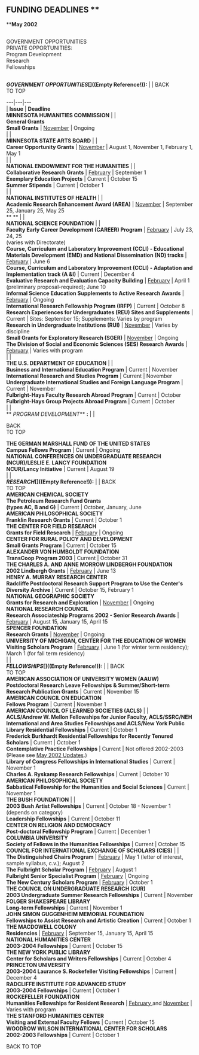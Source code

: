 ## **FUNDING DEADLINES** **  
****May 2002**

##  
GOVERNMENT OPPORTUNITIES  
PRIVATE OPPORTUNITIES:  
Program Development  
Research  
Fellowships  

##

**_GOVERNMENT OPPORTUNITIES_[](\(Empty Reference!\)):** |    | BACK  
TO TOP  
  
---|---|---  
  | **Issue** | **Deadline**  
**MINNESOTA HUMANITIES COMMISSION** |    |  
**General Grants  
Small Grants** | [November](November2001.cfm) |  Ongoing  
  |   |  
**MINNESOTA STATE ARTS BOARD** |    |  
**Career Opportunity Grants** | [November](November2001.cfm) |  August 1,
November 1, February 1, May 1  
  |   |  
**NATIONAL ENDOWMENT FOR THE HUMANITIES** |    |  
**Collaborative Research Grants** |
[February](http://www.gustavus.edu/oncampus/cfrelations/fundingsources/BlueSheet/February2002d.pdf)
|  September 1  
**Exemplary Education Projects** |  Current | October 15  
**Summer Stipends** |  Current | October 1  
  |   |  
**NATIONAL INSTITUTES OF HEALTH** |    |  
**Academic Research Enhancement Award (AREA)** | [November](November2001.cfm)
|  September 25, January 25, May 25  
** ** |    |  
**NATIONAL SCIENCE FOUNDATION** |    |  
**Faculty Early Career Development (CAREER) Program** |
[February](http://www.gustavus.edu/oncampus/cfrelations/fundingsources/BlueSheet/February2002d.pdf)
|  July 23, 24, 25  
(varies with Directorate)  
**Course, Curriculum and Laboratory Improvement (CCLI) - Educational Materials
Development (EMD) and National Dissemination (ND) tracks** |
[February](http://www.gustavus.edu/oncampus/cfrelations/fundingsources/BlueSheet/February2002d.pdf)
|  June 6  
**Course, Curriculum and Laboratory Improvement (CCLI) - Adaptation and
Implementation track (A &I)** | Current | December 4  
**Evaluative Research and Evaluation Capacity Building** |
[February](http://www.gustavus.edu/oncampus/cfrelations/fundingsources/BlueSheet/February2002d.pdf)
|  April 1 (preliminary proposal-required); June 10  
**Informal Science Education Supplements to Active Research Awards** |
[February](http://www.gustavus.edu/oncampus/cfrelations/fundingsources/BlueSheet/February2002d.pdf)
|  Ongoing  
**International Research Fellowship Program (IRFP)** |  Current | October 8  
**Research Experiences for Undergraduates (REU) Sites and Supplements** |
Current | Sites: September 15; Supplements: Varies by program  
**Research in Undergraduate Institutions (RUI)** |
[November](November2001.cfm) |  Varies by discipline  
**Small Grants for Exploratory Research (SGER)** |
[November](November2001.cfm) |  Ongoing  
**The Division of Social and Economic Sciences (SES) Research Awards** |
[February](http://www.gustavus.edu/oncampus/cfrelations/fundingsources/BlueSheet/February2002d.pdf)
|  Varies with program  
  |   |  
**THE U.S. DEPARTMENT OF EDUCATION** |    |  
**Business and International Education Program** |  Current | November  
**International Research and Studies Program** |  Current | November  
**Undergraduate International Studies and Foreign Language Program** |
Current | November  
**Fulbright-Hays Faculty Research Abroad Program** |  Current | October  
**Fulbright-Hays Group Projects Abroad Program** |  Current | October  
  |   |  
  ** _PROGRAM DEVELOPMENT_** **:** |    |

  BACK  
TO TOP  
  
**THE GERMAN MARSHALL FUND OF THE UNITED STATES  
Campus Fellows Program** |  Current | Ongoing  
**NATIONAL CONFERENCES ON UNDERGRADUATE RESEARCH (NCUR)/LESLIE E. LANCY
FOUNDATION  
NCUR/Lancy Initiative** |  Current | August 19  
  |   |  
**_RESEARCH_[](\(Empty Reference!\)):** |    | BACK  
TO TOP  
**AMERICAN CHEMICAL SOCIETY  
The Petroleum Research Fund Grants  
(types AC, B and G)** | Current | October, January, June  
**AMERICAN PHILOSOPHICAL SOCIETY  
Franklin Research Grants** |  Current | October 1  
**THE CENTER FOR FIELD RESEARCH  
Grants for Field Research** |
[February](http://www.gustavus.edu/oncampus/cfrelations/fundingsources/BlueSheet/February2002d.pdf)
|  Ongoing  
**CENTER FOR RURAL POLICY AND DEVELOPMENT  
Small Grants Program** |  Current | October 15  
**ALEXANDER VON HUMBOLDT FOUNDATION  
TransCoop Program 2003** |  Current | October 31  
**THE CHARLES A. AND ANNE MORROW LINDBERGH FOUNDATION  
2002 Lindbergh Grants** |
[February](http://www.gustavus.edu/oncampus/cfrelations/fundingsources/BlueSheet/February2002d.pdf)
|  June 13  
**HENRY A. MURRAY RESEARCH CENTER  
Radcliffe Postdoctoral Research Support Program to Use the Center's Diversity
Archive** | Current | October 15, February 1  
**NATIONAL GEOGRAPHIC SOCIETY  
Grants for Research and Exploration** | [November](November2001.cfm) |
Ongoing  
**NATIONAL RESEARCH COUNCIL  
Research Associateship Programs 2002 - Senior Research Awards** |
[February](http://www.gustavus.edu/oncampus/cfrelations/fundingsources/BlueSheet/February2002d.pdf)
|  August 15, January 15, April 15  
**SPENCER FOUNDATION  
Research Grants** | [November](November2001.cfm) |  Ongoing  
**UNIVERSITY OF MICHIGAN, CENTER FOR THE EDUCATION OF WOMEN  
Visiting Scholars Program** |
[February](http://www.gustavus.edu/oncampus/cfrelations/fundingsources/BlueSheet/February2002d.pdf)
|  June 1 (for winter term residency); March 1 (for fall term residency)  
  |   |  
**_FELLOWSHIPS_[](\(Empty Reference!\)):** |    | BACK  
TO TOP  
**AMERICAN ASSOCIATION OF UNIVERSITY WOMEN (AAUW)  
Postdoctoral Research Leave Fellowships  & Summer/Short-term Research
Publication Grants** | Current | November 15  
**AMERICAN COUNCIL ON EDUCATION  
Fellows Program** |  Current | November 1  
**AMERICAN COUNCIL OF LEARNED SOCIETIES (ACLS)** |    |  
**ACLS/Andrew W. Mellon Fellowships for Junior Faculty, ACLS/SSRC/NEH
International and Area Studies Fellowships and ACLS/New York Public Library
Residential Fellowships** |  Current | October 1  
**Frederick Burkhardt Residential Fellowships for Recently Tenured Scholars**
|  Current | October 1  
**Contemplative Practice Fellowships** |  Current | Not offered 2002-2003
(Please see [May 2002 Updates](May02Updates.cfm).)  
**Library of Congress Fellowships in International Studies** |  Current |
November 1  
**Charles A. Ryskamp Research Fellowships** |  Current | October 10  
**AMERICAN PHILOSOPHICAL SOCIETY  
Sabbatical Fellowship for the Humanities and Social Sciences** |  Current |
November 1  
**THE BUSH FOUNDATION** |    |  
**2003 Bush Artist Fellowships** |  Current | October 18 - November 1 (depends
on category)  
**Leadership Fellowships** |  Current | October 11  
**CENTER ON RELIGION AND DEMOCRACY  
Post-doctoral Fellowship Program** |  Current | December 1  
**COLUMBIA UNIVERSITY  
Society of Fellows in the Humanities Fellowships** | Current | October 15  
**COUNCIL FOR INTERNATIONAL EXCHANGE OF SCHOLARS (CIES)** |    |  
**The Distinguished Chairs Program** |
[February](http://www.gustavus.edu/oncampus/cfrelations/fundingsources/BlueSheet/February2002d.pdf)
|  May 1 (letter of interest, sample syllabus, c.v.); August 2  
**The Fulbright Scholar Program** |
[February](http://www.gustavus.edu/oncampus/cfrelations/fundingsources/BlueSheet/February2002d.pdf)
|  August 1  
**Fulbright Senior Specialist Program** |
[February](http://www.gustavus.edu/oncampus/cfrelations/fundingsources/BlueSheet/February2002d.pdf)
|  Ongoing  
**The New Century Scholars Program** |
[February](http://www.gustavus.edu/oncampus/cfrelations/fundingsources/BlueSheet/February2002d.pdf)
|  October 1  
**THE COUNCIL ON UNDERGRADUATE RESEARCH (CUR)  
2003 Undergraduate Summer Research Fellowships** |  Current | November  
**FOLGER SHAKESPEARE LIBRARY  
Long-term Fellowships** |  Current |  November 1  
**JOHN SIMON GUGGENHEIM MEMORIAL FOUNDATION  
Fellowships to Assist Research and Artistic Creation** |  Current |  October 1  
**THE MACDOWELL COLONY  
Residencies** |
[February](http://www.gustavus.edu/oncampus/cfrelations/fundingsources/BlueSheet/February2002d.pdf)
|  September 15, January 15, April 15  
**NATIONAL HUMANITIES CENTER  
2003-2004 Fellowships** |  Current | October 15  
**THE NEW YORK PUBLIC LIBRARY  
Center for Scholars and Writers Fellowships** |  Current | October 4  
**PRINCETON UNIVERSITY  
2003-2004 Laurance S. Rockefeller Visiting Fellowships** |  Current |
December 4  
**RADCLIFFE INSTITUTE FOR ADVANCED STUDY  
2003-2004 Fellowships** |  Current | October 1  
**ROCKEFELLER FOUNDATION  
Humanities Fellowships for Resident Research** |
[February](http://www.gustavus.edu/oncampus/cfrelations/fundingsources/BlueSheet/February2002d.pdf)[
](February02Deadlines.html)and [November](November2001.cfm) |  Varies with
program  
**THE STANFORD HUMANITIES CENTER  
Visiting and External Faculty Fellows** |  Current | October 15  
**WOODROW WILSON INTERNATIONAL CENTER FOR SCHOLARS  
2002-2003 Fellowships** |  Current | October 1  
  
  
BACK TO TOP


